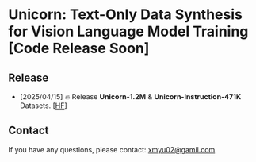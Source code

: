 # Unicorn: Text-Only Data Synthesis for Vision Language Model Training [Code Release Soon]

## Release

- [2025/04/15] 🔥 Release **Unicorn-1.2M** & **Unicorn-Instruction-471K** Datasets. [[HF](https://huggingface.co/Yu2020/Unicorn)]


## Contact

If you have any questions, please contact: xmyu02@gamil.com
